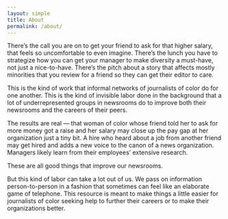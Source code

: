 ```yaml
---
layout: simple
title: About
permalink: /about/
---
```


There’s the call you are on to get your friend to ask for that higher salary, that feels so uncomfortable to even imagine. There’s the lunch you have to strategize how you can get your manager to make diversity a must-have, not just a nice-to-have. There’s the pitch about a story that affects mostly minorities that you review for a friend so they can get their editor to care.

This is the kind of work that informal networks of journalists of color do for one another. This is the kind of invisible labor done in the background that a lot of underrepresented groups in newsrooms do to improve both their newsrooms and the careers of their peers.

The results are real — that woman of color whose friend told her to ask for more money got a raise and her salary may close up the pay gap at her organization just a tiny bit. A hire who heard about a job from another friend may get hired and adds a new voice to the canon of a news organization. Managers likely learn from their employees’ extensive research.

These are all good things that improve our newsrooms.

But this kind of labor can take a lot out of us. We pass on information person-to-person in a fashion that sometimes can feel like an elaborate game of telephone. This resource is meant to make things a little easier for journalists of color seeking help to further their careers or to make their organizations better.

